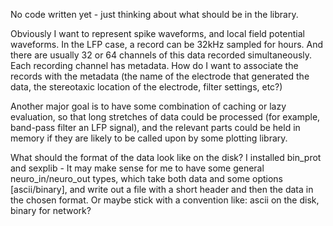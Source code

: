 No code written yet - just thinking about what should be in the library.

Obviously I want to represent spike waveforms, and local field potential waveforms.  In the LFP case, a record can be 32kHz sampled for hours.  And there are usually 32 or 64 channels of this data recorded simultaneously.  Each recording channel has metadata.  How do I want to associate the records with the metadata (the name of the electrode that generated the data, the stereotaxic location of the electrode, filter settings, etc?)

Another major goal is to have some combination of caching or lazy evaluation, so that long stretches of data could be processed (for example, band-pass filter an LFP signal), and the relevant parts could be held in memory if they are likely to be called upon by some plotting library.

What should the format of the data look like on the disk?  I installed bin_prot and sexplib - It may make sense for me to have some general neuro_in/neuro_out types, which take both data and some options [ascii/binary], and write out a file with a short header and then the data in the chosen format.  Or maybe stick with a convention like: ascii on the disk, binary for network?

